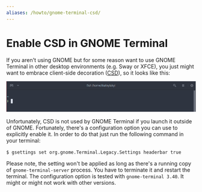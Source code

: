 ```yaml
---
aliases: /howto/gnome-terminal-csd/
---
```


Enable CSD in GNOME Terminal
============================

If you aren't using GNOME but for some reason want to use GNOME Terminal in
other desktop environments (e.g. Sway or XFCE), you just might want to embrace
client-side decoration ([CSD]), so it looks like this:

![gnome-terminal with csd](headerbar.png)

Unfortunately, CSD is not used by GNOME Terminal if you launch it outside of
GNOME. Fortunately, there's a configuration option you can use to explicitly
enable it. In order to do that just run the following command in your terminal:

```
$ gsettings set org.gnome.Terminal.Legacy.Settings headerbar true
```

Please note, the setting won't be applied as long as there's a running copy
of `gnome-terminal-server` process. You have to terminate it and restart the
terminal. The configuration option is tested with `gnome-terminal 3.40`. It
might or might not work with other versions.

[CSD]: https://wiki.gnome.org/Initiatives/CSD
